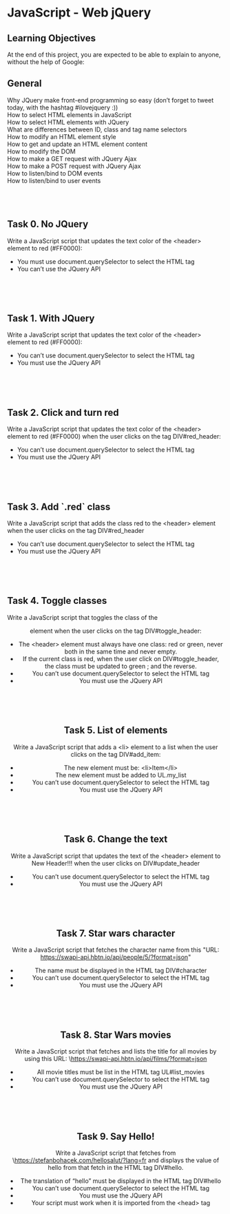 # JavaScript - Web jQuery

## Learning Objectives

At the end of this project, you are expected to be able to explain to anyone, without the help of Google:

## General

Why JQuery make front-end programming so easy (don’t forget to tweet today, with the hashtag #ilovejquery :))<br>
How to select HTML elements in JavaScript<br>
How to select HTML elements with JQuery<br>
What are differences between ID, class and tag name selectors<br>
How to modify an HTML element style<br>
How to get and update an HTML element content<br>
How to modify the DOM<br>
How to make a GET request with JQuery Ajax<br>
How to make a POST request with JQuery Ajax<br>
How to listen/bind to DOM events<br>
How to listen/bind to user events<br>
<br>
<br>
<br>


## Task 0. No JQuery

Write a JavaScript script that updates the text color of the \<header> element to red (#FF0000):

- You must use document.querySelector to select the HTML tag<br>
- You can’t use the JQuery API
<br>
<br>
<br>

## Task 1. With JQuery

Write a JavaScript script that updates the text color of the \<header> element to red (#FF0000):

- You can’t use document.querySelector to select the HTML tag<br>
- You must use the JQuery API
<br>
<br>
<br>

## Task 2. Click and turn red

Write a JavaScript script that updates the text color of the \<header> element to red (#FF0000) when the user clicks on the tag DIV#red_header:

- You can’t use document.querySelector to select the HTML tag<br>
- You must use the JQuery API
<br>
<br>
<br>

## Task 3. Add \`.red` class

Write a JavaScript script that adds the class red to the \<header> element when the user clicks on the tag DIV#red_header

- You can’t use document.querySelector to select the HTML tag<br>
- You must use the JQuery API
<br>
<br>
<br>


## Task 4. Toggle classes

Write a JavaScript script that toggles the class of the <header> element when the user clicks on the tag DIV#toggle_header:

- The \<header> element must always have one class: red or green, never both in the same time and never empty.<br>
- If the current class is red, when the user click on DIV#toggle_header, the class must be updated to green ; and the reverse.<br>
- You can’t use document.querySelector to select the HTML tag<br>
- You must use the JQuery API<br>
<br>
<br>
<br>

## Task 5. List of elements

Write a JavaScript script that adds a \<li> element to a list when the user clicks on the tag DIV#add_item:

- The new element must be: \<li>Item\</li><br>
- The new element must be added to UL.my_list<br>
- You can’t use document.querySelector to select the HTML tag<br>
- You must use the JQuery API<br>
<br>
<br>
<br>



## Task 6. Change the text

Write a JavaScript script that updates the text of the \<header> element to New Header!!! when the user clicks on DIV#update_header

- You can’t use document.querySelector to select the HTML tag<br>
- You must use the JQuery API<br>
<br>
<br>
<br>

## Task 7. Star wars character

Write a JavaScript script that fetches the character name from this "URL: https://swapi-api.hbtn.io/api/people/5/?format=json"

- The name must be displayed in the HTML tag DIV#character<br>
- You can’t use document.querySelector to select the HTML tag<br>
- You must use the JQuery API<br>
<br>
<br>
<br>



## Task 8. Star Wars movies

Write a JavaScript script that fetches and lists the title for all movies by using this URL: \https://swapi-api.hbtn.io/api/films/?format=json

- All movie titles must be list in the HTML tag UL#list_movies<br>
- You can’t use document.querySelector to select the HTML tag<br>
- You must use the JQuery API <br>
<br>
<br>
<br>


## Task 9. Say Hello!

Write a JavaScript script that fetches from \https://stefanbohacek.com/hellosalut/?lang=fr and displays the value of hello from that fetch in the HTML tag DIV#hello.

- The translation of “hello” must be displayed in the HTML tag DIV#hello<br>
- You can’t use document.querySelector to select the HTML tag<br>
- You must use the JQuery API<br>
- Your script must work when it is imported from the \<head> tag<br>

<br>
<br> 
<br>


